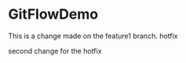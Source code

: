 GitFlowDemo
===========
This is a change made on the feature1 branch.
hotfix

second change for the hotfix
